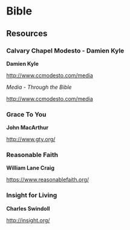 # Bible


## Resources

### Calvary Chapel Modesto - Damien Kyle
**Damien Kyle**

http://www.ccmodesto.com/media


*Media - Through the Bible*

http://www.ccmodesto.com/media


### Grace To You
**John MacArthur**

http://www.gty.org/

### Reasonable Faith
**William Lane Craig**

https://www.reasonablefaith.org/


### Insight for Living
**Charles Swindoll**

http://insight.org/
